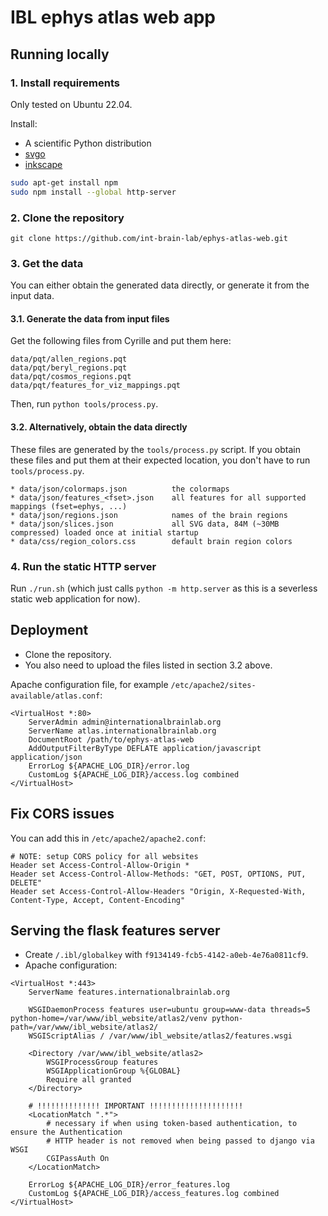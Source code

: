# IBL ephys atlas web app

## Running locally


### 1. Install requirements

Only tested on Ubuntu 22.04.

Install:

* A scientific Python distribution
* [svgo](https://github.com/svg/svgo)
* [inkscape](https://inkscape.org/)


```bash
sudo apt-get install npm
sudo npm install --global http-server
```


### 2. Clone the repository

`git clone https://github.com/int-brain-lab/ephys-atlas-web.git`


### 3. Get the data

You can either obtain the generated data directly, or generate it from the input data.

#### 3.1. Generate the data from input files

Get the following files from Cyrille and put them here:

```
data/pqt/allen_regions.pqt
data/pqt/beryl_regions.pqt
data/pqt/cosmos_regions.pqt
data/pqt/features_for_viz_mappings.pqt
```

Then, run `python tools/process.py`.

#### 3.2. Alternatively, obtain the data directly

These files are generated by the `tools/process.py` script. If you obtain these files and put them at their expected location, you don't have to run `tools/process.py`.

```
* data/json/colormaps.json          the colormaps
* data/json/features_<fset>.json    all features for all supported mappings (fset=ephys, ...)
* data/json/regions.json            names of the brain regions
* data/json/slices.json             all SVG data, 84M (~30MB compressed) loaded once at initial startup
* data/css/region_colors.css        default brain region colors
```


### 4. Run the static HTTP server

Run `./run.sh` (which just calls `python -m http.server` as this is a severless static web application for now).


## Deployment

- Clone the repository.
- You also need to upload the files listed in section 3.2 above.

Apache configuration file, for example `/etc/apache2/sites-available/atlas.conf`:

```
<VirtualHost *:80>
    ServerAdmin admin@internationalbrainlab.org
    ServerName atlas.internationalbrainlab.org
    DocumentRoot /path/to/ephys-atlas-web
    AddOutputFilterByType DEFLATE application/javascript application/json
    ErrorLog ${APACHE_LOG_DIR}/error.log
    CustomLog ${APACHE_LOG_DIR}/access.log combined
</VirtualHost>
```

## Fix CORS issues

You can add this in `/etc/apache2/apache2.conf`:

```
# NOTE: setup CORS policy for all websites
Header set Access-Control-Allow-Origin *
Header set Access-Control-Allow-Methods: "GET, POST, OPTIONS, PUT, DELETE"
Header set Access-Control-Allow-Headers "Origin, X-Requested-With, Content-Type, Accept, Content-Encoding"
```

## Serving the flask features server

- Create `/.ibl/globalkey` with `f9134149-fcb5-4142-a0eb-4e76a0811cf9`.
- Apache configuration:

```
<VirtualHost *:443>
    ServerName features.internationalbrainlab.org

    WSGIDaemonProcess features user=ubuntu group=www-data threads=5 python-home=/var/www/ibl_website/atlas2/venv python-path=/var/www/ibl_website/atlas2/
    WSGIScriptAlias / /var/www/ibl_website/atlas2/features.wsgi

    <Directory /var/www/ibl_website/atlas2>
        WSGIProcessGroup features
        WSGIApplicationGroup %{GLOBAL}
        Require all granted
    </Directory>

    # !!!!!!!!!!!!!! IMPORTANT !!!!!!!!!!!!!!!!!!!!!
    <LocationMatch ".*">
        # necessary if when using token-based authentication, to ensure the Authentication
        # HTTP header is not removed when being passed to django via WSGI
        CGIPassAuth On
    </LocationMatch>

    ErrorLog ${APACHE_LOG_DIR}/error_features.log
    CustomLog ${APACHE_LOG_DIR}/access_features.log combined
</VirtualHost>
```
